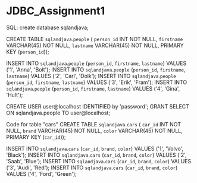 # JDBC_Assignment1

SQL:
create database sqlandjava;

CREATE TABLE `sqlandjava`.`people` (
  `person_id` INT NOT NULL,
  `firstname` VARCHAR(45) NOT NULL,
  `lastname` VARCHAR(45) NOT NULL,
  PRIMARY KEY (`person_id`));
  
INSERT INTO `sqlandjava`.`people` (`person_id`, `firstname`, `lastname`) VALUES ('1', 'Anna', 'Bolt');
INSERT INTO `sqlandjava`.`people` (`person_id`, `firstname`, `lastname`) VALUES ('2', 'Carl', 'Dolk');
INSERT INTO `sqlandjava`.`people` (`person_id`, `firstname`, `lastname`) VALUES ('3', 'Erik', 'Fram');
INSERT INTO `sqlandjava`.`people` (`person_id`, `firstname`, `lastname`) VALUES ('4', 'Gina', 'Hult');

CREATE USER user@localhost IDENTIFIED by 'password';
GRANT SELECT ON sqlandjava.people TO user@localhost;

Code for table "cars"
CREATE TABLE `sqlandjava`.`cars` (
  `car_id` INT NOT NULL,
  `brand` VARCHAR(45) NOT NULL,
  `color` VARCHAR(45) NOT NULL,
  PRIMARY KEY (`car_id`));

INSERT INTO `sqlandjava`.`cars` (`car_id`, `brand`, `color`) VALUES ('1', 'Volvo', 'Black');
INSERT INTO `sqlandjava`.`cars` (`car_id`, `brand`, `color`) VALUES ('2', 'Saab', 'Blue');
INSERT INTO `sqlandjava`.`cars` (`car_id`, `brand`, `color`) VALUES ('3', 'Audi', 'Red');
INSERT INTO `sqlandjava`.`cars` (`car_id`, `brand`, `color`) VALUES ('4', 'Ford', 'Green');
